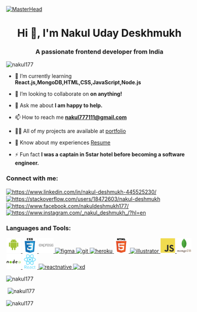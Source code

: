 [![MasterHead](https://code.org/shared/images/social-media/hoc_cse_social.png)](https://nakul177.io)
<h1 align="center">Hi 👋, I'm Nakul Uday Deskhmukh</h1>
<h3 align="center">A passionate frontend developer from India</h3>

<p align="left"> <img src="https://komarev.com/ghpvc/?username=nakul177&label=Profile%20views&color=blue&style=flat" alt="nakul177" /> </p>

- 🌱 I’m currently learning **React.js,MongoDB,HTML,CSS,JavaScript,Node.js**

- 👯 I’m looking to collaborate on **on anything!**

- 💬 Ask me about **I am happy to help.**

- 📫 How to reach me **nakul777111@gmail.com**

- 👨‍💻 All of my projects are available at <a href="https://portfolionakul.vercel.app/">portfolio</a>

- 📄 Know about my experiences <a href="https://drive.google.com/file/d/1EzXzZu95LD5JXBH5avbqKBdKi7F-D3T5/view?usp=sharing" target="blank">Resume</a>
- ⚡ Fun fact **I was a captain in 5star hotel before becoming a software engineer.**

<h3 align="left">Connect with me:</h3>
<p align="left">
<a href="https://linkedin.com/in/https://www.linkedin.com/in/nakul-deshmukh-445525230/" target="blank"><img align="center" src="https://raw.githubusercontent.com/rahuldkjain/github-profile-readme-generator/master/src/images/icons/Social/linked-in-alt.svg" alt="https://www.linkedin.com/in/nakul-deshmukh-445525230/" height="30" width="40" /></a>
<a href="https://stackoverflow.com/users/https://stackoverflow.com/users/18472603/nakul-deshmukh" target="blank"><img align="center" src="https://raw.githubusercontent.com/rahuldkjain/github-profile-readme-generator/master/src/images/icons/Social/stack-overflow.svg" alt="https://stackoverflow.com/users/18472603/nakul-deshmukh" height="30" width="40" /></a>
<a href="https://fb.com/https://www.facebook.com/nakuldeshmukh177/" target="blank"><img align="center" src="https://raw.githubusercontent.com/rahuldkjain/github-profile-readme-generator/master/src/images/icons/Social/facebook.svg" alt="https://www.facebook.com/nakuldeshmukh177/" height="30" width="40" /></a>
<a href="https://instagram.com/https://www.instagram.com/_nakul_deshmukh_/?hl=en" target="blank"><img align="center" src="https://raw.githubusercontent.com/rahuldkjain/github-profile-readme-generator/master/src/images/icons/Social/instagram.svg" alt="https://www.instagram.com/_nakul_deshmukh_/?hl=en" height="30" width="40" /></a>
</p>

<h3 align="left">Languages and Tools:</h3>
<p align="left"> <a href="https://developer.android.com" target="_blank" rel="noreferrer"> <img src="https://raw.githubusercontent.com/devicons/devicon/master/icons/android/android-original-wordmark.svg" alt="android" width="40" height="40"/> </a> <a href="https://www.w3schools.com/css/" target="_blank" rel="noreferrer"> <img src="https://raw.githubusercontent.com/devicons/devicon/master/icons/css3/css3-original-wordmark.svg" alt="css3" width="40" height="40"/> </a> <a href="https://expressjs.com" target="_blank" rel="noreferrer"> <img src="https://raw.githubusercontent.com/devicons/devicon/master/icons/express/express-original-wordmark.svg" alt="express" width="40" height="40"/> </a> <a href="https://www.figma.com/" target="_blank" rel="noreferrer"> <img src="https://www.vectorlogo.zone/logos/figma/figma-icon.svg" alt="figma" width="40" height="40"/> </a> <a href="https://git-scm.com/" target="_blank" rel="noreferrer"> <img src="https://www.vectorlogo.zone/logos/git-scm/git-scm-icon.svg" alt="git" width="40" height="40"/> </a> <a href="https://heroku.com" target="_blank" rel="noreferrer"> <img src="https://www.vectorlogo.zone/logos/heroku/heroku-icon.svg" alt="heroku" width="40" height="40"/> </a> <a href="https://www.w3.org/html/" target="_blank" rel="noreferrer"> <img src="https://raw.githubusercontent.com/devicons/devicon/master/icons/html5/html5-original-wordmark.svg" alt="html5" width="40" height="40"/> </a> <a href="https://www.adobe.com/in/products/illustrator.html" target="_blank" rel="noreferrer"> <img src="https://www.vectorlogo.zone/logos/adobe_illustrator/adobe_illustrator-icon.svg" alt="illustrator" width="40" height="40"/> </a> <a href="https://developer.mozilla.org/en-US/docs/Web/JavaScript" target="_blank" rel="noreferrer"> <img src="https://raw.githubusercontent.com/devicons/devicon/master/icons/javascript/javascript-original.svg" alt="javascript" width="40" height="40"/> </a> <a href="https://www.mongodb.com/" target="_blank" rel="noreferrer"> <img src="https://raw.githubusercontent.com/devicons/devicon/master/icons/mongodb/mongodb-original-wordmark.svg" alt="mongodb" width="40" height="40"/> </a> <a href="https://nodejs.org" target="_blank" rel="noreferrer"> <img src="https://raw.githubusercontent.com/devicons/devicon/master/icons/nodejs/nodejs-original-wordmark.svg" alt="nodejs" width="40" height="40"/> </a> <a href="https://reactjs.org/" target="_blank" rel="noreferrer"> <img src="https://raw.githubusercontent.com/devicons/devicon/master/icons/react/react-original-wordmark.svg" alt="react" width="40" height="40"/> </a> <a href="https://reactnative.dev/" target="_blank" rel="noreferrer"> <img src="https://reactnative.dev/img/header_logo.svg" alt="reactnative" width="40" height="40"/> </a> <a href="https://www.adobe.com/products/xd.html" target="_blank" rel="noreferrer"> <img src="https://cdn.worldvectorlogo.com/logos/adobe-xd.svg" alt="xd" width="40" height="40"/> </a> </p>

<p><img align="center" src="https://github-readme-stats.vercel.app/api/top-langs?username=nakul177&show_icons=true&locale=en&layout=compact" alt="nakul177" /></p>

<p>&nbsp;<img align="center" src="https://github-readme-stats.vercel.app/api?username=nakul177&show_icons=true&locale=en" alt="nakul177" /></p>

<p><img align="center" src="https://github-readme-streak-stats.herokuapp.com/?user=nakul177&" alt="nakul177" /></p>
